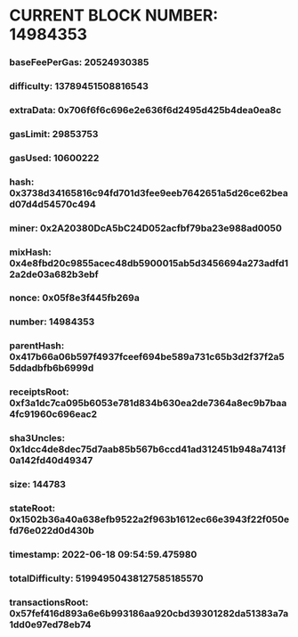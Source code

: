 # CURRENT BLOCK NUMBER: 14984353

### baseFeePerGas: 20524930385
### difficulty: 13789451508816543
### extraData: 0x706f6f6c696e2e636f6d2495d425b4dea0ea8c
### gasLimit: 29853753
### gasUsed: 10600222
### hash: 0x3738d34165816c94fd701d3fee9eeb7642651a5d26ce62bead07d4d54570c494
### miner: 0x2A20380DcA5bC24D052acfbf79ba23e988ad0050
### mixHash: 0x4e8fbd20c9855acec48db5900015ab5d3456694a273adfd12a2de03a682b3ebf
### nonce: 0x05f8e3f445fb269a
### number: 14984353
### parentHash: 0x417b66a06b597f4937fceef694be589a731c65b3d2f37f2a55ddadbfb6b6999d
### receiptsRoot: 0xf3a1dc7ca095b6053e781d834b630ea2de7364a8ec9b7baa4fc91960c696eac2
### sha3Uncles: 0x1dcc4de8dec75d7aab85b567b6ccd41ad312451b948a7413f0a142fd40d49347
### size: 144783
### stateRoot: 0x1502b36a40a638efb9522a2f963b1612ec66e3943f22f050efd76e022d0d430b
### timestamp: 2022-06-18 09:54:59.475980
### totalDifficulty: 51994950438127585185570
### transactionsRoot: 0x57fef416d893a6e6b993186aa920cbd39301282da51383a7a1dd0e97ed78eb74

